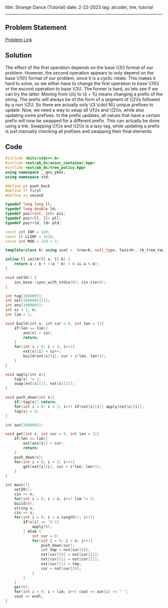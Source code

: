 title: Strange Dance (Tutorial)
date: 2-22-2023
tag: atcoder, trie, tutorial

---

## Problem Statement

[Problem Link](https://atcoder.jp/contests/agc044/tasks/agc044_c)

## Solution

The effect of the first operation depends on the base \\(3\\) format of our problem. However, the second operation appears to only depend on the base \\(10\\) format of our problem, since it is a cyclic rotate. This makes it hard to solve, so we either have to change the first operation to base \\(10\\) or the escond operation to base \\(3\\). The former is hard, so lets see if we can try the latter. Moving from \\(i\\) to \\(i + 1\\) means changing a prefix of the string. The prefix will always be of the form of a segment of \\(2\\)s followed by a non \\(2\\). So there are actually only \\(3 \\cdot N\\) unique prefixes to update. Now, we need a way to swap all \\(1\\)s and \\(2\\)s, while also updating some prefixes. In the prefix updates, all values that have a certain prefix will now be swapped for a different prefix. This can actually be done using a trie. Swapping \\(1\\)s and \\(2\\)s is a lazy tag, while updating a prefix is just manually checking all prefixes and swapping their final elements.

## Code

```c++
#include <bits/stdc++.h>
#include <ext/pb_ds/assoc_container.hpp>
#include <ext/pb_ds/tree_policy.hpp>
using namespace __gnu_pbds;
using namespace std;

#define pb push_back
#define ff first
#define ss second

typedef long long ll;
typedef long double ld;
typedef pair<int, int> pii;
typedef pair<ll, ll> pll;
typedef pair<ld, ld> pld;

const int INF = 1e9;
const ll LLINF = 1e18;
const int MOD = 1e9 + 7;

template<class K> using sset =  tree<K, null_type, less<K>, rb_tree_tag, tree_order_statistics_node_update>;

inline ll ceil0(ll a, ll b) {
    return a / b + ((a ^ b) > 0 && a % b);
}

void setIO() {
    ios_base::sync_with_stdio(0); cin.tie(0);
}

int tag[1000005];
int nxt[1000005][3];
int ans[1000005];
int sz = 1, n;
int lim = 1;

void build(int x, int cur = 0, int len = 1){
    if(len == lim){
        ans[x] = cur;
        return;
    }
    for(int i = 0; i < 3; i++){
        nxt[x][i] = sz++;
        build(nxt[x][i], cur + i*len, len*3);
    }
}

void apply(int x){
    tag[x] ^= 1;
    swap(nxt[x][1], nxt[x][2]);
}

void push_down(int x){
    if(!tag[x]) return;
    for(int i = 0; i < 3; i++) if(nxt[x][i]) apply(nxt[x][i]);
    tag[x] = 0;
}

int out[1000005];

void get(int x, int cur = 0, int len = 1){
    if(len == lim){
        out[ans[x]] = cur;
        return;
    }
    push_down(x);
    for(int i = 0; i < 3; i++){
        get(nxt[x][i], cur + i*len, len*3);
    }
}

int main(){
    setIO();
    cin >> n;
    for(int i = 0; i < n; i++) lim *= 3;
    build(0);
    string s;
    cin >> s;
    for(int i = 0; i < s.length(); i++){
        if(s[i] == 'S'){
            apply(0);
        } else {
            int cur = 0;
            for(int j = 0; j < n; j++){
                push_down(cur);
                int tmp = nxt[cur][0];
                nxt[cur][0] = nxt[cur][2];
                nxt[cur][2] = nxt[cur][1];
                nxt[cur][1] = tmp;
                cur = nxt[cur][0];
            }
        }
    }
    get(0);
    for(int i = 0; i < lim; i++) cout << out[i] << " ";
    cout << endl;
}
```